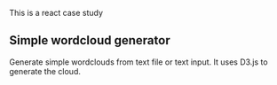 This is a react case study

## Simple wordcloud generator

Generate simple wordclouds from text file or text input. It uses D3.js to generate the cloud.
